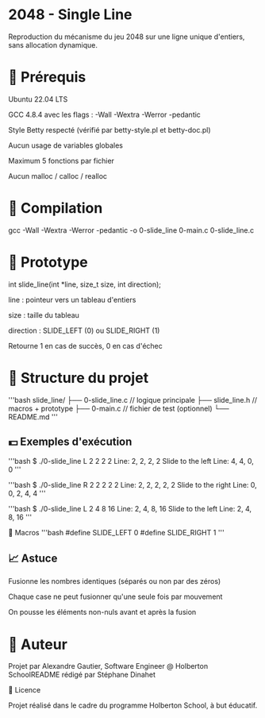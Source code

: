 # 2048 - Single Line

Reproduction du mécanisme du jeu 2048 sur une ligne unique d'entiers, sans allocation dynamique.

# 📀 Prérequis

Ubuntu 22.04 LTS

GCC 4.8.4 avec les flags : -Wall -Wextra -Werror -pedantic

Style Betty respecté (vérifié par betty-style.pl et betty-doc.pl)

Aucun usage de variables globales

Maximum 5 fonctions par fichier

Aucun malloc / calloc / realloc

# 🔧 Compilation

gcc -Wall -Wextra -Werror -pedantic -o 0-slide_line 0-main.c 0-slide_line.c

# 🧠 Prototype

int slide_line(int *line, size_t size, int direction);

line : pointeur vers un tableau d'entiers

size : taille du tableau

direction : SLIDE_LEFT (0) ou SLIDE_RIGHT (1)

Retourne 1 en cas de succès, 0 en cas d'échec

# 📁 Structure du projet

'''bash
slide_line/
├── 0-slide_line.c      // logique principale
├── slide_line.h        // macros + prototype
├── 0-main.c            // fichier de test (optionnel)
└── README.md
'''

## 💵 Exemples d'exécution

'''bash
$ ./0-slide_line L 2 2 2 2
Line: 2, 2, 2, 2
Slide to the left
Line: 4, 4, 0, 0
'''

'''bash
$ ./0-slide_line R 2 2 2 2 2
Line: 2, 2, 2, 2, 2
Slide to the right
Line: 0, 0, 2, 4, 4
'''

'''bash
$ ./0-slide_line L 2 4 8 16
Line: 2, 4, 8, 16
Slide to the left
Line: 2, 4, 8, 16
'''

🔹 Macros
'''bash
#define SLIDE_LEFT 0
#define SLIDE_RIGHT 1
'''

## 📈 Astuce

Fusionne les nombres identiques (séparés ou non par des zéros)

Chaque case ne peut fusionner qu'une seule fois par mouvement

On pousse les éléments non-nuls avant et après la fusion

# 👤 Auteur

Projet par Alexandre Gautier, Software Engineer @ Holberton SchoolREADME rédigé par Stéphane Dinahet

📄 Licence

Projet réalisé dans le cadre du programme Holberton School, à but éducatif.
